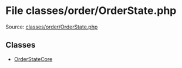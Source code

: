 File classes/order/OrderState.php
=========

Source: [classes/order/OrderState.php](https://github.com/PrestaShop/PrestaShop/blob/1.5.0.17/classes/order/OrderState.php)


Classes
-------

* [OrderStateCore](class.OrderStateCore.md)

